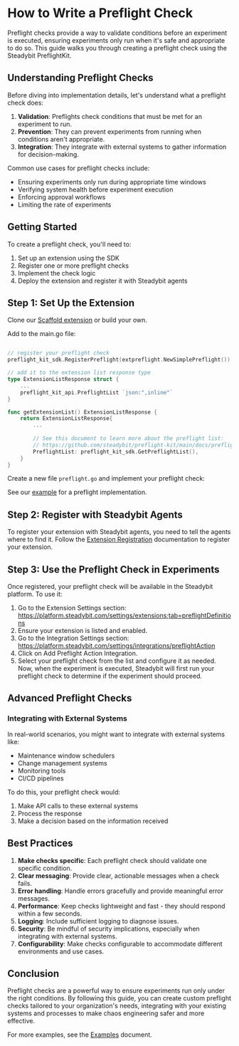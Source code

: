 # How to Write a Preflight Check

Preflight checks provide a way to validate conditions before an experiment is executed, ensuring experiments only run when it's safe and appropriate to do so. This guide walks you through creating a preflight check using the Steadybit PreflightKit.

## Understanding Preflight Checks

Before diving into implementation details, let's understand what a preflight check does:

1. **Validation**: Preflights check conditions that must be met for an experiment to run.
2. **Prevention**: They can prevent experiments from running when conditions aren't appropriate.
3. **Integration**: They integrate with external systems to gather information for decision-making.

Common use cases for preflight checks include:

- Ensuring experiments only run during appropriate time windows
- Verifying system health before experiment execution
- Enforcing approval workflows
- Limiting the rate of experiments

## Getting Started

To create a preflight check, you'll need to:

1. Set up an extension using the SDK
2. Register one or more preflight checks
3. Implement the check logic
4. Deploy the extension and register it with Steadybit agents

## Step 1: Set Up the Extension

Clone our [Scaffold extension](https://github.com/steadybit/extension-scaffold) or build your own.

Add to the main.go file:

```go

// register your preflight check
preflight_kit_sdk.RegisterPreflight(extpreflight.NewSimplePreflight())

// add it to the extension list response type
type ExtensionListResponse struct {
    ...
    preflight_kit_api.PreflightList `json:",inline"`
}

func getExtensionList() ExtensionListResponse {
    return ExtensionListResponse{
        ...
        
        // See this document to learn more about the preflight list:
        // https://github.com/steadybit/preflight-kit/main/docs/preflight-api.md#index-response
        PreflightList: preflight_kit_sdk.GetPreflightList(),
    }
}
```

Create a new file `preflight.go` and implement your preflight check:

See our [example](examples.md) for a preflight implementation.



## Step 2: Register with Steadybit Agents

To register your extension with Steadybit agents, you need to tell the agents where to find it. Follow the [Extension Registration](../preflight-registration.md) documentation to register your extension.

## Step 3: Use the Preflight Check in Experiments

Once registered, your preflight check will be available in the Steadybit platform. To use it:

1. Go to the Extension Settings section: https://platform.steadybit.com/settings/extensions;tab=preflightDefinitions
2. Ensure your extension is listed and enabled.
3. Go to the Integration Settings section: https://platform.steadybit.com/settings/integrations/preflightAction
4. Click on Add Preflight Action Integration.
5. Select your preflight check from the list and configure it as needed.
Now, when the experiment is executed, Steadybit will first run your preflight check to determine if the experiment should proceed.

## Advanced Preflight Checks

### Integrating with External Systems

In real-world scenarios, you might want to integrate with external systems like:

- Maintenance window schedulers
- Change management systems
- Monitoring tools
- CI/CD pipelines

To do this, your preflight check would:

1. Make API calls to these external systems
2. Process the response
3. Make a decision based on the information received

## Best Practices

1. **Make checks specific**: Each preflight check should validate one specific condition.
2. **Clear messaging**: Provide clear, actionable messages when a check fails.
3. **Error handling**: Handle errors gracefully and provide meaningful error messages.
4. **Performance**: Keep checks lightweight and fast - they should respond within a few seconds.
5. **Logging**: Include sufficient logging to diagnose issues.
6. **Security**: Be mindful of security implications, especially when integrating with external systems.
7. **Configurability**: Make checks configurable to accommodate different environments and use cases.

## Conclusion

Preflight checks are a powerful way to ensure experiments run only under the right conditions. By following this guide, you can create custom preflight checks tailored to your organization's needs, integrating with your existing systems and processes to make chaos engineering safer and more effective.

For more examples, see the [Examples](../examples.md) document.
